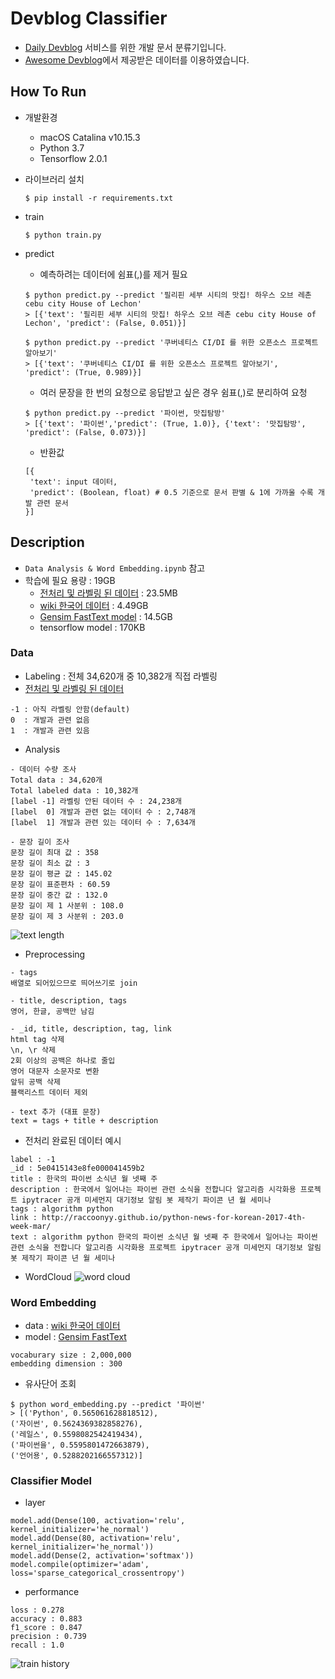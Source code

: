 # Devblog Classifier
- [Daily Devblog](http://daily-devblog.com/) 서비스를 위한 개발 문서 분류기입니다.
- [Awesome Devblog](https://github.com/sarojaba/awesome-devblog)에서 제공받은 데이터를 이용하였습니다.

## How To Run
- 개발환경
  - macOS Catalina v10.15.3
  - Python 3.7
  - Tensorflow 2.0.1

- 라이브러리 설치
  ~~~
  $ pip install -r requirements.txt
  ~~~

- train
  ~~~
  $ python train.py
  ~~~

- predict  
  - 예측하려는 데이터에 쉼표(,)를 제거 필요
  ~~~
  $ python predict.py --predict '필리핀 세부 시티의 맛집! 하우스 오브 레촌 cebu city House of Lechon'
  > [{'text': '필리핀 세부 시티의 맛집! 하우스 오브 레촌 cebu city House of Lechon', 'predict': (False, 0.051)}]
  ~~~
  ~~~
  $ python predict.py --predict '쿠버네티스 CI/DI 를 위한 오픈소스 프로젝트 알아보기'
  > [{'text': '쿠버네티스 CI/DI 를 위한 오픈소스 프로젝트 알아보기', 'predict': (True, 0.989)}]
  ~~~
  
  - 여러 문장을 한 번의 요청으로 응답받고 싶은 경우 쉼표(,)로 분리하여 요청
  ~~~
  $ python predict.py --predict '파이썬, 맛집탐방'
  > [{'text': '파이썬','predict': (True, 1.0)}, {'text': '맛집탐방', 'predict': (False, 0.073)}]
  ~~~
  
  - 반환값
  ~~~
  [{
   'text': input 데이터,
   'predict': (Boolean, float) # 0.5 기준으로 문서 판별 & 1에 가까울 수록 개발 관련 문서
  }]
  ~~~

## Description
- `Data Analysis & Word Embedding.ipynb` 참고
- 학습에 필요 용량 : 19GB
  - [전처리 및 라벨링 된 데이터](https://drive.google.com/drive/u/0/folders/1Npfrh6XmeABJ8JJ6ApS1T88vVoqyDH7M) : 23.5MB
  - [wiki 한국어 데이터](https://dl.fbaipublicfiles.com/fasttext/vectors-crawl/cc.ko.300.bin.gz) : 4.49GB 
  - [Gensim FastText model](https://radimrehurek.com/gensim/models/fasttext.html) : 14.5GB
  - tensorflow model : 170KB

### Data
- Labeling : 전체 34,620개 중 10,382개 직접 라벨링
- [전처리 및 라벨링 된 데이터](https://drive.google.com/drive/u/0/folders/1Npfrh6XmeABJ8JJ6ApS1T88vVoqyDH7M)
~~~
-1 : 아직 라벨링 안함(default)
0  : 개발과 관련 없음
1  : 개발과 관련 있음
~~~

- Analysis
~~~
- 데이터 수량 조사
Total data : 34,620개
Total labeled data : 10,382개
[label -1] 라벨링 안된 데이터 수 : 24,238개
[label  0] 개발과 관련 없는 데이터 수 : 2,748개
[label  1] 개발과 관련 있는 데이터 수 : 7,634개

- 문장 길이 조사
문장 길이 최대 값 : 358
문장 길이 최소 값 : 3
문장 길이 평균 값 : 145.02
문장 길이 표준편차 : 60.59
문장 길이 중간 값 : 132.0
문장 길이 제 1 사분위 : 108.0
문장 길이 제 3 사분위 : 203.0
~~~
![text length](https://user-images.githubusercontent.com/26322627/74600892-e4351c80-50da-11ea-9454-5397bf134ace.png)

- Preprocessing
~~~
- tags
배열로 되어있으므로 띄어쓰기로 join

- title, description, tags
영어, 한글, 공백만 남김

- _id, title, description, tag, link
html tag 삭제
\n, \r 삭제
2회 이상의 공백은 하나로 줄입
영어 대문자 소문자로 변환
앞뒤 공백 삭제
블랙리스트 데이터 제외

- text 추가 (대표 문장)
text = tags + title + description
~~~

- 전처리 완료된 데이터 예시
~~~
label : -1
_id : 5e0415143e8fe000041459b2
title : 한국의 파이썬 소식년 월 넷째 주
description : 한국에서 일어나는 파이썬 관련 소식을 전합니다 알고리즘 시각화용 프로젝트 ipytracer 공개 미세먼지 대기정보 알림 봇 제작기 파이콘 년 월 세미나
tags : algorithm python
link : http://raccoonyy.github.io/python-news-for-korean-2017-4th-week-mar/
text : algorithm python 한국의 파이썬 소식년 월 넷째 주 한국에서 일어나는 파이썬 관련 소식을 전합니다 알고리즘 시각화용 프로젝트 ipytracer 공개 미세먼지 대기정보 알림 봇 제작기 파이콘 년 월 세미나
~~~

- WordCloud
![word cloud](https://user-images.githubusercontent.com/26322627/74600889-dc757800-50da-11ea-9e55-97010103b606.png)

### Word Embedding
- data : [wiki 한국어 데이터](https://dl.fbaipublicfiles.com/fasttext/vectors-crawl/cc.ko.300.bin.gz)
- model : [Gensim FastText](https://radimrehurek.com/gensim/models/fasttext.html)
~~~
vocaburary size : 2,000,000
embedding dimension : 300
~~~

- 유사단어 조회
~~~
$ python word_embedding.py --predict '파이썬'
> [('Python', 0.565061628818512),
('자이썬', 0.5624369382858276),
('레일스', 0.5598082542419434),
('파이썬을', 0.5595801472663879),
('언어용', 0.5288202166557312)]
~~~

### Classifier Model
- layer
~~~
model.add(Dense(100, activation='relu', kernel_initializer='he_normal')
model.add(Dense(80, activation='relu', kernel_initializer='he_normal'))
model.add(Dense(2, activation='softmax'))
model.compile(optimizer='adam', loss='sparse_categorical_crossentropy')
~~~

- performance
~~~
loss : 0.278
accuracy : 0.883
f1_score : 0.847
precision : 0.739
recall : 1.0
~~~
![train history](https://user-images.githubusercontent.com/26322627/74600880-d089b600-50da-11ea-95d4-ee22a7611dd6.png)
